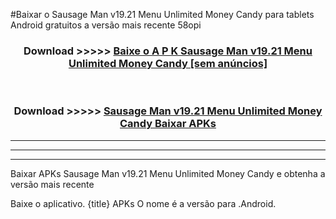#Baixar o Sausage Man v19.21 Menu Unlimited Money Candy   para tablets Android gratuitos a versão mais recente 58opi


<div align="center">
<h3>Download >>>>> <a href="https://pt-web.web.app/?pt= Sausage Man v19.21 Menu Unlimited Money Candy ">Baixe o A P K Sausage Man v19.21 Menu Unlimited Money Candy  [sem anúncios]</a></h3><br>

<h3>Download >>>>> <a href="https://pt-web.web.app/?pt= Sausage Man v19.21 Menu Unlimited Money Candy ">Sausage Man v19.21 Menu Unlimited Money Candy  Baixar APKs</a></h3>
</div>

----------------------------------------------------------

----------------------------------------------------------

----------------------------------------------------------

Baixar APKs Sausage Man v19.21 Menu Unlimited Money Candy  e obtenha a versão mais recente

Baixe o aplicativo. {title} APKs O nome é a versão para .Android.


